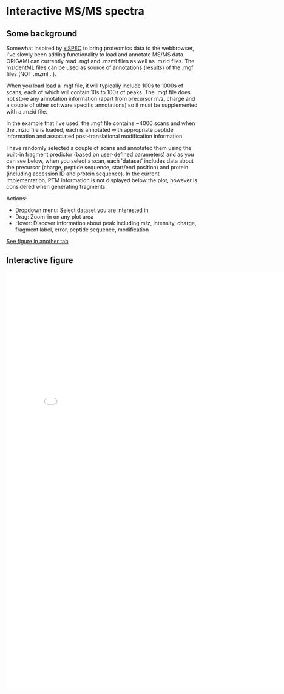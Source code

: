 # Interactive MS/MS spectra

## Some background

Somewhat inspired by [xiSPEC](https://spectrumviewer.org/) to bring proteomics data to the webbrowser, I've slowly been adding functionality to load and annotate MS/MS data. ORIGAMI can currently read .mgf and .mzml files as well as .mzid files. The mzIdentML files can be used as source of annotations (results) of the .mgf files (NOT .mzml...).

When you load load a .mgf file, it will typically include 100s to 1000s of scans, each of which will contain 10s to 100s of peaks. The .mgf file does not store any annotation information (apart from precursor m/z, charge and a couple of other software specific annotations) so it must be supplemented with a .mzid file.

In the example that I've used, the .mgf file contains ~4000 scans and when the .mzid file is loaded, each is annotated with appropriate peptide information and associated post-translational modification information.

I have randomly selected a couple of scans and annotated them using the built-in fragment predictor (based on user-defined parameters) and as you can see below, when you select a scan, each 'dataset' includes data about the precursor (charge, peptide sequence, start/end position) and protein (including accession ID and protein sequence). In the current implementation, PTM information is not displayed below the plot, however is considered when generating fragments.

Actions:

* Dropdown menu: Select dataset  you are interested in
* Drag: Zoom-in on any plot area
* Hover: Discover information about peak including m/z, intensity, charge, fragment label, error, peptide sequence, modification

[See figure in another tab](html-files/proteomics-scans.html)

## Interactive figure

<iframe
    width="800"
    frameborder="0"
    height="1100"
    src="html-files/proteomics-scans.html"
    style="background: #FFFFFF;">
</iframe>
